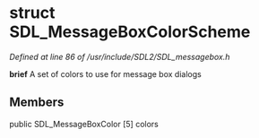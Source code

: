 # struct SDL_MessageBoxColorScheme

*Defined at line 86 of /usr/include/SDL2/SDL_messagebox.h*



**brief** A set of colors to use for message box dialogs



## Members

public SDL_MessageBoxColor [5] colors



